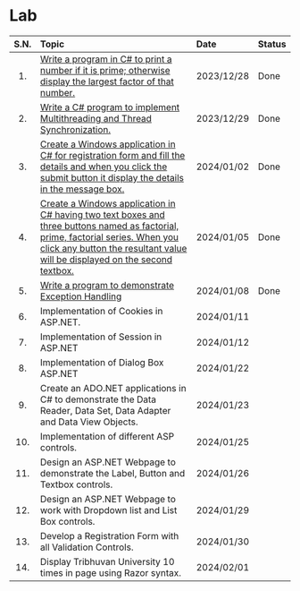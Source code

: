 # Lab

| S.N. | Topic                                                                                                                                                                                                              | Date       | Status |
| :--: | :----------------------------------------------------------------------------------------------------------------------------------------------------------------------------------------------------------------- | :--------- | :----- |
|  1.  | [Write a program in C# to print a number if it is prime; otherwise display the largest factor of that number.](./Lab01/README.md#source-code)                                                                      | 2023/12/28 | Done   |
|  2.  | [Write a C# program to implement Multithreading and Thread Synchronization.](./Lab02/README.md#source-code)                                                                                                        | 2023/12/29 | Done   |
|  3.  | [Create a Windows application in C# for registration form and fill the details and when you click the submit button it display the details in the message box.](./Lab03/README.md#source-code)                     | 2024/01/02 | Done   |
|  4.  | [Create a Windows application in C# having two text boxes and three buttons named as factorial, prime, factorial series. When you click any button the resultant value will be displayed on the second textbox.]() | 2024/01/05 | Done   |
|  5.  | [Write a program to demonstrate Exception Handling](./Lab05/README.md#source-code)                                                                                                                                 | 2024/01/08 | Done   |
|  6.  | Implementation of Cookies in ASP.NET.                                                                                                                                                                              | 2024/01/11 |        |
|  7.  | Implementation of Session in ASP.NET                                                                                                                                                                               | 2024/01/12 |        |
|  8.  | Implementation of Dialog Box ASP.NET                                                                                                                                                                               | 2024/01/22 |        |
|  9.  | Create an ADO.NET applications in C# to demonstrate the Data Reader, Data Set, Data Adapter and Data View Objects.                                                                                                 | 2024/01/23 |        |
| 10.  | Implementation of different ASP controls.                                                                                                                                                                          | 2024/01/25 |        |
| 11.  | Design an ASP.NET Webpage to demonstrate the Label, Button and Textbox controls.                                                                                                                                   | 2024/01/26 |        |
| 12.  | Design an ASP.NET Webpage to work with Dropdown list and List Box controls.                                                                                                                                        | 2024/01/29 |        |
| 13.  | Develop a Registration Form with all Validation Controls.                                                                                                                                                          | 2024/01/30 |        |
| 14.  | Display Tribhuvan University 10 times in page using Razor syntax.                                                                                                                                                  | 2024/02/01 |        |
